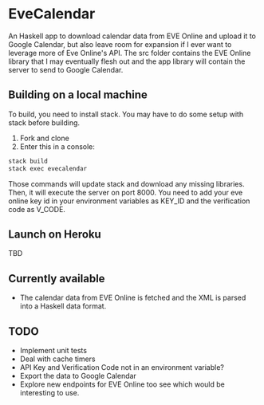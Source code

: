 
# EveCalendar
An Haskell app to download calendar data from EVE Online and upload it to Google Calendar, but also leave room for expansion if I ever want to leverage more of Eve Online's API. The src folder contains the EVE Online library that I may eventually flesh out and the app library will contain the server to send to Google Calendar.

## Building on a local machine

To build, you need to install stack. You may have to do some setup with stack before building.

1. Fork and clone
2. Enter this in a console:

``` bash
stack build
stack exec evecalendar
```

Those commands will update stack and download any missing libraries. Then, it will execute the server on port 8000. You need to add your eve online key id in your environment variables as KEY_ID and the verification code as V_CODE.

## Launch on Heroku

TBD

## Currently available
- The calendar data from EVE Online is fetched and the XML is parsed into a Haskell data format.

## TODO
- Implement unit tests
- Deal with cache timers
- API Key and Verification Code not in an environment variable?
- Export the data to Google Calendar
- Explore new endpoints for EVE Online too see which would be interesting to use.
